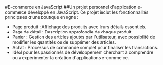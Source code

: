 #E-commerce en JavaScript
##Un projet personnel d'application e-commerce développé en JavaScript. Ce projet inclut les fonctionnalités principales d'une boutique en ligne :

- Page produit : Affichage des produits avec leurs détails essentiels.
- Page de détail : Description approfondie de chaque produit.
- Panier : Gestion des articles ajoutés par l'utilisateur, avec possibilité de modifier les quantités ou de supprimer des articles.
- Achat : Processus de commande complet pour finaliser les transactions.
- Idéal pour les passionnés de développement cherchant à comprendre ou à expérimenter la création d'applications e-commerce.

